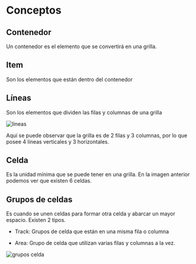 # Conceptos

## Contenedor
Un contenedor es el elemento que se convertirá en una grilla.
## Item
Son los elementos que están dentro del contenedor 
## Líneas
Son los elementos que dividen las filas y columnas de una grilla

![lineas](https://encrypted-tbn0.gstatic.com/images?q=tbn:ANd9GcR4Q3ZW5eXhBuDQJ7NrazGRUVQZIEPA_Q1LJoiBcmBMBq-28JekOJ06QFi_kih6LJUvytY&usqp=CAU)

Aquí se puede observar que la grilla es de 2 filas y 3 columnas, por lo que posee 4 líneas verticales y 3 horizontales.

## Celda
Es la unidad mínima que se puede tener en una grilla. En la imagen anterior podemos ver que existen 6 celdas.

## Grupos de celdas 
Es cuando se unen celdas para formar otra celda y abarcar un mayor espacio. Existen 2 tipos.

- Track: Grupos de celda que están en una misma fila o columna

- Area: Grupo de celda que utilizan varias filas y columnas a la vez.

![grupos celda](https://blog.ida.cl/wp-content/uploads/sites/5/2018/01/Grid-track-e1515507200199.png)